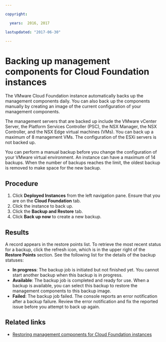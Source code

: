 ```yaml
---

copyright:

  years:  2016, 2017

lastupdated: "2017-06-30"

---
```


# Backing up management components for Cloud Foundation instances

The VMware Cloud Foundation instance automatically backs up the management components daily. You can also back up the components manually by creating an image of the current configuration of your management components. 

The management servers that are backed up include the VMware vCenter Server, the Platform Services Controller (PSC), the NSX Manager, the 
NSX Controller, and the NSX Edge virtual machines (VMs). You can back up a maximum of 8 management VMs. The configuration of the ESXi 
servers is not backed up.

You can perform a manual backup before you change the configuration of your VMware virtual environment. An instance can have a maximum of 
14 backups. When the number of backups reaches the limit, the oldest backup is removed to make space for the new backup.

## Procedure

1. Click **Deployed Instances** from the left navigation pane. Ensure that you are on the **Cloud Foundation** tab.
2. Click the instance to back up.
3. Click the **Backup and Restore** tab.
4. Click **Back up now** to create a new backup.

## Results

A record appears in the restore points list. To retrieve the most recent status for a backup, click the refresh icon, which is in the 
upper right of the **Restore Points** section. See the following list for the details of the backup statuses:

* **In progress**: The backup job is initiated but not finished yet. You cannot start another backup when this backup is in progress.
* **Available**: The backup job is completed and ready for use. When a backup is available, you can select this backup to restore the 
management components to this backup image.
* **Failed**: The backup job failed. The console reports an error notification after a backup failure. Review the error notification and 
fix the reported issue before you attempt to back up again.

## Related links

* [Restoring management components for Cloud Foundation instances](sd_restoringserver.html)
